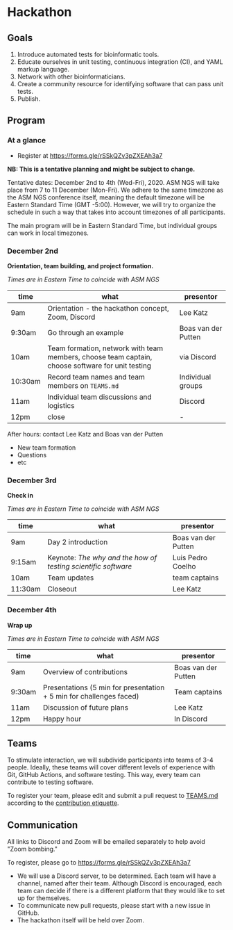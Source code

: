 # Hackathon

## Goals

1. Introduce automated tests for bioinformatic tools.
2. Educate ourselves in unit testing, continuous integration (CI), and YAML markup language.
3. Network with other bioinformaticians.
4. Create a community resource for identifying software that can pass unit tests.
5. Publish.

## Program

### At a glance

* Register at https://forms.gle/rSSkQZv3pZXEAh3a7

**NB: This is a tentative planning and might be subject to change.**

Tentative dates: December 2nd to 4th (Wed-Fri), 2020. ASM NGS will take place from 7 to 11 December (Mon-Fri).
We adhere to the same timezone as the ASM NGS conference itself, meaning the default timezone will be Eastern Standard Time (GMT -5:00).
However, we will try to organize the schedule in such a way that takes into account timezones of all participants.

The main program will be in Eastern Standard Time, but individual groups can work in local timezones.

### December 2nd

**Orientation, team building, and project formation.**

_Times are in Eastern Time to coincide with ASM NGS_

| time   | what | presentor |
|--------|------|-----------|
| 9am    | Orientation - the hackathon concept, Zoom, Discord | Lee Katz |
| 9:30am | Go through an example | Boas van der Putten |
| 10am   | Team formation, network with team members, choose team captain, choose software for unit testing | via Discord |
| 10:30am| Record team names and team members on `TEAMS.md` | Individual groups |
| 11am   | Individual team discussions and logistics | Discord |
| 12pm   | close | - |

After hours: contact Lee Katz and Boas van der Putten
* New team formation
* Questions
* etc

### December 3rd

**Check in**

_Times are in Eastern Time to coincide with ASM NGS_

| time   | what | presentor |
|--------|------|-----------|
| 9am    | Day 2 introduction | Boas van der Putten |
| 9:15am | Keynote: _The why and the how of testing scientific software_  | Luis Pedro Coelho |
| 10am | Team updates | team captains |
| 11:30am| Closeout | Lee Katz |

### December 4th

**Wrap up**

_Times are in Eastern Time to coincide with ASM NGS_

| time   | what | presentor |
|--------|------|-----------|
| 9am    | Overview of contributions | Boas van der Putten |
| 9:30am | Presentations (5 min for presentation + 5 min for challenges faced) | Team captains |
| 11am   | Discussion of future plans | Lee Katz |
| 12pm   | Happy hour | In Discord |

## Teams

To stimulate interaction, we will subdivide participants into teams of 3-4 people.
Ideally, these teams will cover different levels of experience with Git, GitHub Actions, and software testing.
This way, every team can contribute to testing software.

To register your team, please edit and submit a pull request to [TEAMS.md](/TEAMS.md) according to the [contribution etiquette](/CONTRIBUTING.md#pull-request-etiquette).

## Communication

All links to Discord and Zoom will be emailed separately to help avoid "Zoom bombing."

To register, please go to https://forms.gle/rSSkQZv3pZXEAh3a7

* We will use a Discord server, to be determined.
Each team will have a channel, named after their team.
Although Discord is encouraged, each team can decide if there is a different platform that they would like to set up for themselves.
* To communicate new pull requests, please start with a new issue in GitHub.
* The hackathon itself will be held over Zoom.
